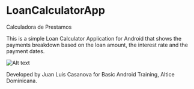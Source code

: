 # LoanCalculatorApp
Calculadora de Prestamos

This is a simple Loan Calculator Application for Android that shows the payments breakdown based on the loan amount, the interest rate and the payment dates.

![Alt text](/LoanCalculatorApp/blob/master/screenshots/MainActivity.png?raw=true "Main Activity")

Developed by Juan Luis Casanova for Basic Android Training, Altice Dominicana.
